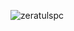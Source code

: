 <p align="left"> <img src="https://komarev.com/ghpvc/?username=zeratulspc&label=Profile%20views&color=0e75b6&style=flat" alt="zeratulspc" /> </p>

